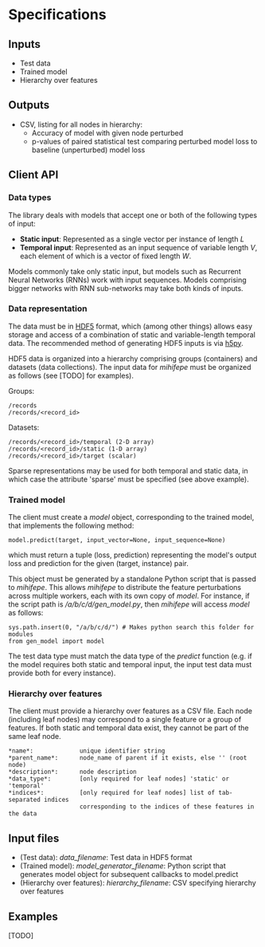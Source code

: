 Specifications
==============

Inputs
------
- Test data
- Trained model
- Hierarchy over features

Outputs
-------
- CSV, listing for all nodes in hierarchy:
    - Accuracy of model with given node perturbed
    - p-values of paired statistical test comparing perturbed model loss to baseline (unperturbed) model loss

Client API
----------

### Data types
The library deals with models that accept one or both of the following types of input:
- **Static input**: Represented as a single vector per instance of length *L*
- **Temporal input**: Represented as an input sequence of variable length *V*, each element of which is a vector of fixed length *W*.

Models commonly take only static input, but models such as Recurrent Neural Networks (RNNs) work with input sequences. Models comprising bigger networks with RNN sub-networks may take both kinds of inputs.

### Data representation
The data must be in [HDF5](https://support.hdfgroup.org/HDF5/) format, which (among other things) allows easy storage and access of a combination of static and variable-length temporal data. The recommended method of generating HDF5 inputs is via [h5py](http://docs.h5py.org/en/latest/index.html).

HDF5 data is organized into a hierarchy comprising groups (containers) and datasets (data collections).
The input data for *mihifepe* must be organized as follows (see [TODO] for examples).

Groups:

    /records
    /records/<record_id>

Datasets:

    /records/<record_id>/temporal (2-D array)
    /records/<record_id>/static (1-D array)
    /records/<record_id>/target (scalar)

Sparse representations may be used for both temporal and static data, in which case the attribute 'sparse' must be specified (see above example).

### Trained model
The client must create a *model* object, corresponding to the trained model, that implements the following method:

    model.predict(target, input_vector=None, input_sequence=None)

which must return a tuple (loss, prediction) representing the model's output loss and prediction
for the given (target, instance) pair.

This object must be generated by a standalone Python script that is passed to *mihifepe*. This allows *mihifepe* to distribute the feature perturbations across multiple workers, each with its own copy of *model*. For instance, if the script path is */a/b/c/d/gen_model.py*, then *mihifepe* will access *model* as follows:

    sys.path.insert(0, "/a/b/c/d/") # Makes python search this folder for modules
    from gen_model import model

The test data type must match the data type of the *predict* function (e.g. if the model requires both static and temporal input, the input test data must provide both for every instance).

### Hierarchy over features
The client must provide a hierarchy over features as a CSV file. Each node (including leaf nodes) may correspond to a single feature or a group of features. If both static and temporal data exist, they cannot be part of the same leaf node.

    *name*:             unique identifier string
    *parent_name*:      node_name of parent if it exists, else '' (root node)
    *description*:      node description
    *data_type*:        [only required for leaf nodes] 'static' or 'temporal'
    *indices*:          [only required for leaf nodes] list of tab-separated indices
                        corresponding to the indices of these features in the data

Input files
-----

- (Test data): *data_filename*: Test data in HDF5 format
- (Trained model): *model_generator_filename*: Python script that generates model object for subsequent callbacks to model.predict
- (Hierarchy over features): *hierarchy_filename*: CSV specifying hierarchy over features

Examples
--------
[TODO]
